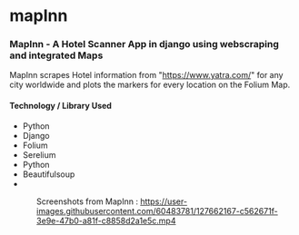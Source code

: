 # mapInn

<H3>MapInn - A Hotel Scanner App in django using webscraping and integrated Maps</H3>

MapInn scrapes Hotel information from "https://www.yatra.com/" for any city worldwide and plots the markers for every location on the Folium Map.


<h4>Technology / Library Used</h4>
<ul>
  <li>Python</li>
  <li>Django</li>
  <li>Folium</li>
  <li>Serelium</li>
  <li>Python</li>
  <li>Beautifulsoup<li>
<ul>

Screenshots from MapInn :
https://user-images.githubusercontent.com/60483781/127662167-c562671f-3e9e-47b0-a81f-c8858d2a1e5c.mp4



